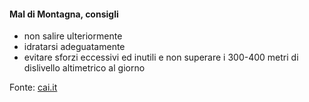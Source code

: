 #### Mal di Montagna, consigli


- non salire ulteriormente
- idratarsi adeguatamente
- evitare sforzi eccessivi ed inutili e non superare i 300-400 metri di dislivello altimetrico al giorno


Fonte:
<a href="https://www.cai.it/organo_tecnico/commissione-centrale-medica/lalta-quota-e-gli-effetti-sullorganismo/" target="_blank">
cai.it
</a>


<aside class="notes">
</aside>
